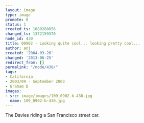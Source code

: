 ```yaml
---
layout: image
type: image
promote: 0
status: 1
created_ts: 1080280856
changed_ts: 1372159370
node_id: 430
title: 00902 - Looking quite cool... looking pretty cool...
author: anj
created: '2004-03-26'
changed: '2013-06-25'
redirect_from: []
permalink: "/node/430/"
tags:
- California
- 2003/09 - September 2003
- Graham D
images:
- src: image/images/109_0902-b-430.jpg
  name: 109_0902-b-430.jpg
---
```

The Davies riding a San Francisco street car.
